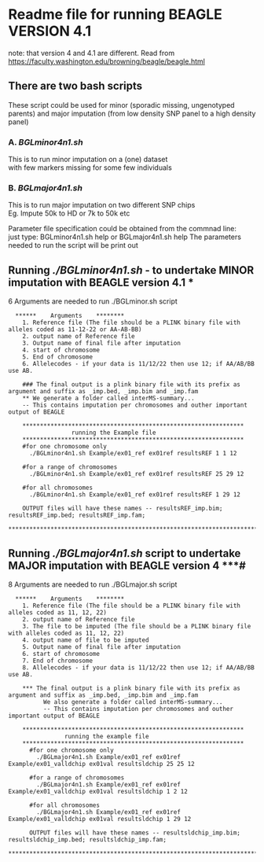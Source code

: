 # Readme file for running BEAGLE VERSION 4.1 
  note: that version 4 and 4.1 are different. Read from https://faculty.washington.edu/browning/beagle/beagle.html

## There are two bash scripts  
These script could be used for minor (sporadic missing, ungenotyped parents) and major imputation (from low density SNP panel to a high density panel)  


### A.  *BGLminor4n1.sh*  
  This is to run minor imputation on a (one) dataset  
  with few markers missing for some few individuals  

### B. *BGLmajor4n1.sh*   
  This is to run major imputation on two different SNP chips  
  Eg. Impute 50k to HD or 7k to 50k etc  

Parameter file specification could be obtained from the commnad line:  
just type: 
BGLminor4n1.sh help or BGLmajor4n1.sh help
The parameters needed to run the script will be print out  


## Running *./BGLminor4n1.sh* - to undertake MINOR imputation with BEAGLE version 4.1 *
  6 Arguments are needed to run ./BGLminor.sh script

      ******    Arguments    ******** 
        1. Reference file (The file should be a PLINK binary file with alleles coded as 11-12-22 or AA-AB-BB)
        2. output name of Reference file
        3. Output name of final file after imputation
        4. start of chromosome
        5. End of chromosome
        6. Allelecodes - if your data is 11/12/22 then use 12; if AA/AB/BB use AB.
        
        ### The final output is a plink binary file with its prefix as argument and suffix as _imp.bed, _imp.bim and _imp.fam
        ** We generate a folder called interMS-summary... 
        -- This contains imputation per chromosomes and outher important output of BEAGLE

        ***************************************************************
                      running the Example file
        ***************************************************************
        #for one chromosome only 
          ./BGLminor4n1.sh Example/ex01_ref ex01ref resultsREF 1 1 12

        #for a range of chromosomes
          ./BGLminor4n1.sh Example/ex01_ref ex01ref resultsREF 25 29 12

        #for all chromosomes
          ./BGLminor4n1.sh Example/ex01_ref ex01ref resultsREF 1 29 12

        OUTPUT files will have these names -- resultsREF_imp.bim; resultsREF_imp.bed; resultsREF_imp.fam;
        *****************************************************************************************************

## Running *./BGLmajor4n1.sh* script to undertake MAJOR imputation with BEAGLE version 4 ***#
  8 Arguments are needed to run ./BGLmajor.sh script

      ******    Arguments    ******** 
        1. Reference file (The file should be a PLINK binary file with alleles coded as 11, 12, 22)
        2. output name of Reference file
        3. The file to be imputed (The file should be a PLINK binary file with alleles coded as 11, 12, 22)
        4. output name of file to be imputed
        5. Output name of final file after imputation
        6. start of chromosome
        7. End of chromosome
        8. Allelecodes - if your data is 11/12/22 then use 12; if AA/AB/BB use AB.

        *** The final output is a plink binary file with its prefix as argument and suffix as _imp.bed, _imp.bim and _imp.fam
              We also generate a folder called interMS-summary... 
              -- This contains imputation per chromosomes and outher important output of BEAGLE
              
        ***************************************************************
                    running the example file
        ***************************************************************
          #for one chromosome only
            ./BGLmajor4n1.sh Example/ex01_ref ex01ref Example/ex01_valldchip ex01val resultsldchip 25 25 12

          #for a range of chromosomes
            ./BGLmajor4n1.sh Example/ex01_ref ex01ref Example/ex01_valldchip ex01val resultsldchip 1 2 12

          #for all chromosomes
            ./BGLmajor4n1.sh Example/ex01_ref ex01ref Example/ex01_valldchip ex01val resultsldchip 1 29 12

          OUTPUT files will have these names -- resultsldchip_imp.bim; resultsldchip_imp.bed; resultsldchip_imp.fam;
        ***************************************************************************************************************



